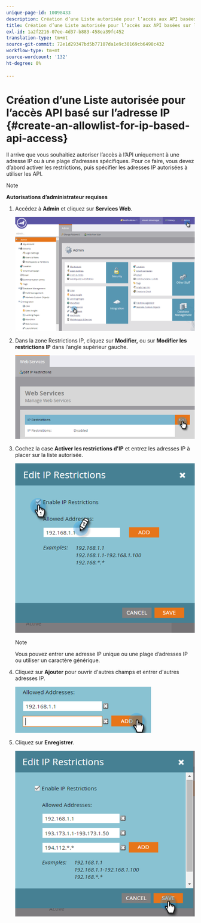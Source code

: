 ```yaml
---
unique-page-id: 10098433
description: Création d’une Liste autorisée pour l’accès aux API basées sur l’adresse IP - Documents Marketo - Documentation du produit
title: Création d’une Liste autorisée pour l’accès aux API basées sur l’adresse IP
exl-id: 1a2f2216-07ee-4d37-b883-458ea39fc452
translation-type: tm+mt
source-git-commit: 72e1d29347bd5b77107da1e9c30169cb6490c432
workflow-type: tm+mt
source-wordcount: '132'
ht-degree: 0%

---
```


# Création d’une Liste autorisée pour l’accès API basé sur l’adresse IP {#create-an-allowlist-for-ip-based-api-access}

Il arrive que vous souhaitiez autoriser l’accès à l’API uniquement à une adresse IP ou à une plage d’adresses spécifiques. Pour ce faire, vous devez d’abord activer les restrictions, puis spécifier les adresses IP autorisées à utiliser les API.

>[!NOTE]
>
>**Autorisations d’administrateur requises**

1. Accédez à **Admin** et cliquez sur **Services Web**.

   ![](assets/image2016-2-25-9-3a12-3a48.png)

1. Dans la zone Restrictions IP, cliquez sur **Modifier,** ou sur **Modifier les restrictions IP** dans l’angle supérieur gauche.

   ![](assets/image2016-2-25-9-3a15-3a30.png)

1. Cochez la case **Activer les restrictions d&#39;IP** et entrez les adresses IP à placer sur la liste autorisée.

   ![](assets/image2016-2-25-9-3a18-3a28.png)

   >[!NOTE]
   >
   >Vous pouvez entrer une adresse IP unique ou une plage d’adresses IP ou utiliser un caractère générique.

1. Cliquez sur **Ajouter** pour ouvrir d&#39;autres champs et entrer d&#39;autres adresses IP.

   ![](assets/image2016-2-25-9-3a20-3a47.png)

1. Cliquez sur **Enregistrer**.

   ![](assets/image2016-2-25-9-3a28-3a21.png)
